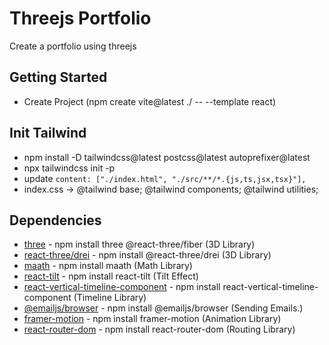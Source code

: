 # Threejs Portfolio

Create a portfolio using threejs

<!-- Image Section -->

## Getting Started

-  Create Project (npm create vite@latest ./ -- --template react)

## Init Tailwind

-  npm install -D tailwindcss@latest postcss@latest autoprefixer@latest
-  npx tailwindcss init -p
-  update `content: ["./index.html", "./src/**/*.{js,ts,jsx,tsx}"],`
-  index.css -> @tailwind base; @tailwind components; @tailwind utilities;

## Dependencies

-  [three](https://docs.pmnd.rs/react-three-fiber/getting-started/introduction) - npm install three @react-three/fiber (3D Library)
-  [react-three/drei](https://docs.pmnd.rs/drei/introduction) - npm install @react-three/drei (3D Library)
-  [maath](https://github.com/pmndrs/maath) - npm install maath (Math Library)
-  [react-tilt](https://www.npmjs.com/package/react-tilt) - npm install react-tilt (Tilt Effect)
-  [react-vertical-timeline-component](https://www.npmjs.com/package/react-vertical-timeline-component) - npm install react-vertical-timeline-component (Timeline Library)
-  [@emailjs/browser](https://www.npmjs.com/package/@emailjs/browser) - npm install @emailjs/browser (Sending Emails.)
-  [framer-motion](https://www.npmjs.com/package/framer-motion) - npm install framer-motion (Animation Library)
-  [react-router-dom](https://www.npmjs.com/package/react-router-dom) - npm install react-router-dom (Routing Library)
